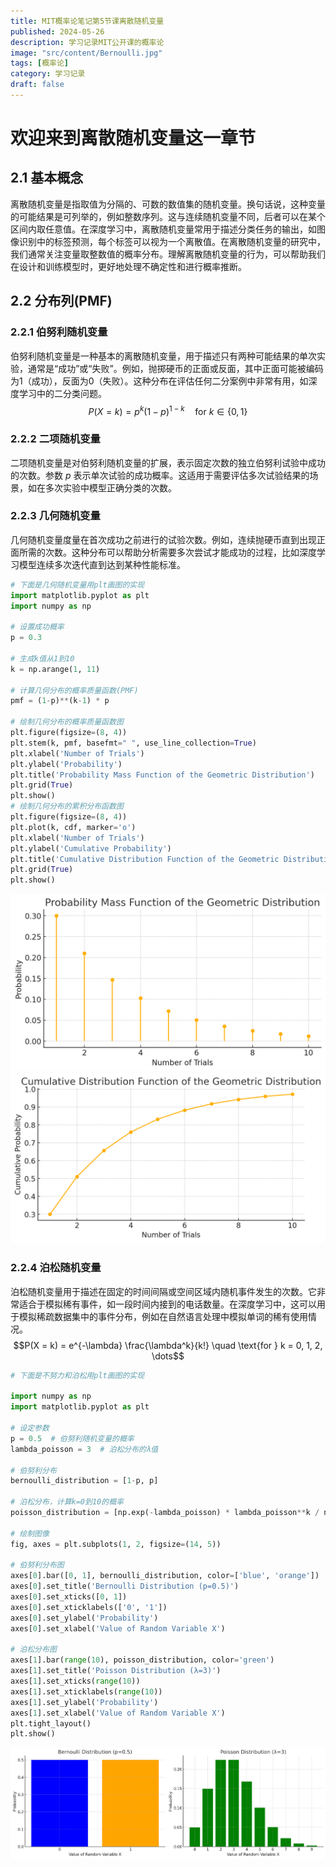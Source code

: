 ```yaml
---
title: MIT概率论笔记第5节课离散随机变量
published: 2024-05-26
description: 学习记录MIT公开课的概率论
image: "src/content/Bernoulli.jpg"
tags: [概率论]
category: 学习记录
draft: false
---
```

# 欢迎来到离散随机变量这一章节

## 2.1 基本概念
离散随机变量是指取值为分隔的、可数的数值集的随机变量。换句话说，这种变量的可能结果是可列举的，例如整数序列。这与连续随机变量不同，后者可以在某个区间内取任意值。在深度学习中，离散随机变量常用于描述分类任务的输出，如图像识别中的标签预测，每个标签可以视为一个离散值。在离散随机变量的研究中，我们通常关注变量取整数值的概率分布。理解离散随机变量的行为，可以帮助我们在设计和训练模型时，更好地处理不确定性和进行概率推断。

## 2.2 分布列(PMF)
### 2.2.1 伯努利随机变量
伯努利随机变量是一种基本的离散随机变量，用于描述只有两种可能结果的单次实验，通常是“成功”或“失败”。例如，抛掷硬币的正面或反面，其中正面可能被编码为1（成功），反面为0（失败）。这种分布在评估任何二分案例中非常有用，如深度学习中的二分类问题。
$$P(X = k) = p^k (1-p)^{1-k} \quad \text{for } k \in \{0, 1\}$$

### 2.2.2 二项随机变量
二项随机变量是对伯努利随机变量的扩展，表示固定次数的独立伯努利试验中成功的次数。参数 $p$ 表示单次试验的成功概率。这适用于需要评估多次试验结果的场景，如在多次实验中模型正确分类的次数。

### 2.2.3 几何随机变量
几何随机变量度量在首次成功之前进行的试验次数。例如，连续抛硬币直到出现正面所需的次数。这种分布可以帮助分析需要多次尝试才能成功的过程，比如深度学习模型连续多次迭代直到达到某种性能标准。
```python
# 下面是几何随机变量用plt画图的实现
import matplotlib.pyplot as plt
import numpy as np

# 设置成功概率
p = 0.3

# 生成k值从1到10
k = np.arange(1, 11)

# 计算几何分布的概率质量函数(PMF)
pmf = (1-p)**(k-1) * p

# 绘制几何分布的概率质量函数图
plt.figure(figsize=(8, 4))
plt.stem(k, pmf, basefmt=" ", use_line_collection=True)
plt.xlabel('Number of Trials')
plt.ylabel('Probability')
plt.title('Probability Mass Function of the Geometric Distribution')
plt.grid(True)
plt.show()
# 绘制几何分布的累积分布函数图
plt.figure(figsize=(8, 4))
plt.plot(k, cdf, marker='o')
plt.xlabel('Number of Trials')
plt.ylabel('Cumulative Probability')
plt.title('Cumulative Distribution Function of the Geometric Distribution')
plt.grid(True)
plt.show()
```

![Local image](src/content/Geometric1img.jpg "Geometric1")
![Local image](src/content/Geometric2img.jpg "Geometric2")
### 2.2.4 泊松随机变量
泊松随机变量用于描述在固定的时间间隔或空间区域内随机事件发生的次数。它非常适合于模拟稀有事件，如一段时间内接到的电话数量。在深度学习中，这可以用于模拟稀疏数据集中的事件分布，例如在自然语言处理中模拟单词的稀有使用情况。
$$P(X = k) = e^{-\lambda} \frac{\lambda^k}{k!} \quad \text{for } k = 0, 1, 2, \dots$$

```python
# 下面是不努力和泊松用plt画图的实现

import numpy as np
import matplotlib.pyplot as plt

# 设定参数
p = 0.5  # 伯努利随机变量的概率
lambda_poisson = 3  # 泊松分布的λ值

# 伯努利分布
bernoulli_distribution = [1-p, p]

# 泊松分布，计算k=0到10的概率
poisson_distribution = [np.exp(-lambda_poisson) * lambda_poisson**k / np.math.factorial(k) for k in range(10)]

# 绘制图像
fig, axes = plt.subplots(1, 2, figsize=(14, 5))

# 伯努利分布图
axes[0].bar([0, 1], bernoulli_distribution, color=['blue', 'orange'])
axes[0].set_title('Bernoulli Distribution (p=0.5)')
axes[0].set_xticks([0, 1])
axes[0].set_xticklabels(['0', '1'])
axes[0].set_ylabel('Probability')
axes[0].set_xlabel('Value of Random Variable X')

# 泊松分布图
axes[1].bar(range(10), poisson_distribution, color='green')
axes[1].set_title('Poisson Distribution (λ=3)')
axes[1].set_xticks(range(10))
axes[1].set_xticklabels(range(10))
axes[1].set_ylabel('Probability')
axes[1].set_xlabel('Value of Random Variable X')
plt.tight_layout()
plt.show()
```

![Local image](src/content/Bernoulli.jpg "Bernoulli")
